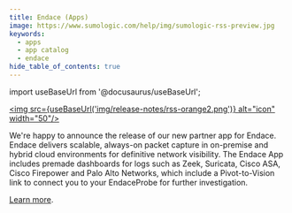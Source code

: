 ```yaml
---
title: Endace (Apps)
image: https://www.sumologic.com/help/img/sumologic-rss-preview.jpg
keywords:
  - apps
  - app catalog
  - endace
hide_table_of_contents: true  
---
```


import useBaseUrl from '@docusaurus/useBaseUrl';

<a href="https://www.sumologic.com/help/release-notes-service/rss.xml"><img src={useBaseUrl('img/release-notes/rss-orange2.png')} alt="icon" width="50"/></a>

We're happy to announce the release of our new partner app for Endace. Endace delivers scalable, always-on packet capture in on-premise and hybrid cloud environments for definitive network visibility. The Endace App includes premade dashboards for logs such as Zeek, Suricata, Cisco ASA, Cisco Firepower and Palo Alto Networks, which include a Pivot-to-Vision link to connect you to your EndaceProbe for further investigation.

[Learn more](https://github.com/SumoLogic/sumologic-public-partner-apps/tree/master/Endace).
